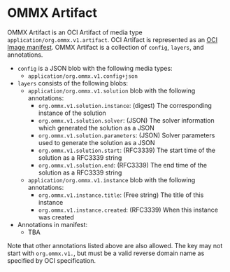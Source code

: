 OMMX Artifact
===============

OMMX Artifact is an OCI Artifact of media type `application/org.ommx.v1.artifact`.
OCI Artifact is represented as an [OCI Image manifest](https://github.com/opencontainers/image-spec/blob/v1.1.0/manifest.md).
OMMX Artifact is a collection of `config`, `layers`, and annotations.

- `config` is a JSON blob with the following media types:
    - `application/org.ommx.v1.config+json`
- `layers` consists of the following blobs:
    - `application/org.ommx.v1.solution` blob with the following annotations:
        - `org.ommx.v1.solution.instance`: (digest) The corresponding instance of the solution
        - `org.ommx.v1.solution.solver`: (JSON) The solver information which generated the solution as a JSON
        - `org.ommx.v1.solution.parameters`: (JSON) Solver parameters used to generate the solution as a JSON
        - `org.ommx.v1.solution.start`: (RFC3339) The start time of the solution as a RFC3339 string
        - `org.ommx.v1.solution.end`: (RFC3339) The end time of the solution as a RFC3339 string
    - `application/org.ommx.v1.instance` blob with the following annotations:
        - `org.ommx.v1.instance.title`: (Free string) The title of this instance
        - `org.ommx.v1.instance.created`: (RFC3339) When this instance was created
- Annotations in manifest:
  - TBA

Note that other annotations listed above are also allowed.
The key may not start with `org.ommx.v1.`, but must be a valid reverse domain name as specified by OCI specification.
